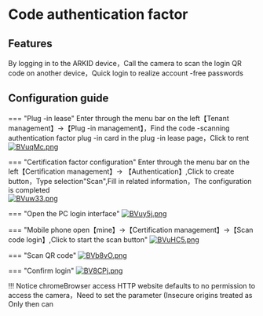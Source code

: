 # Code authentication factor
## Features
By logging in to the ARKID device，Call the camera to scan the login QR code on another device，Quick login to realize account -free passwords

## Configuration guide

=== "Plug -in lease"
    Enter through the menu bar on the left【Tenant management】->【Plug -in management】，Find the code -scanning authentication factor plug -in card in the plug -in lease page，Click to rent<br/>
    [![BVuqMc.png](https://v1.ax1x.com/2022/11/23/BVuqMc.png)](https://zimgs.com/i/BVuqMc)

=== "Certification factor configuration"
    Enter through the menu bar on the left【Certification management】-> 【Authentication】,Click to create button，Type selection"Scan",Fill in related information，The configuration is completed<br/>
    [![BVuw33.png](https://v1.ax1x.com/2022/11/23/BVuw33.png)](https://zimgs.com/i/BVuw33)

=== "Open the PC login interface"
    [![BVuy5j.png](https://v1.ax1x.com/2022/11/23/BVuy5j.png)](https://zimgs.com/i/BVuy5j)

=== "Mobile phone open【mine】->【Certification management】->【Scan code login】,Click to start the scan button"
    [![BVuHC5.png](https://v1.ax1x.com/2022/11/23/BVuHC5.png)](https://zimgs.com/i/BVuHC5)

=== "Scan QR code"
    [![BVb8vO.png](https://v1.ax1x.com/2022/11/23/BVb8vO.png)](https://zimgs.com/i/BVb8vO)

=== "Confirm login"
    [![BV8CPj.png](https://v1.ax1x.com/2022/11/23/BV8CPj.png)](https://zimgs.com/i/BV8CPj)

!!! Notice
    chromeBrowser access HTTP website defaults to no permission to access the camera，Need to set the parameter (Insecure origins treated as Only then can
